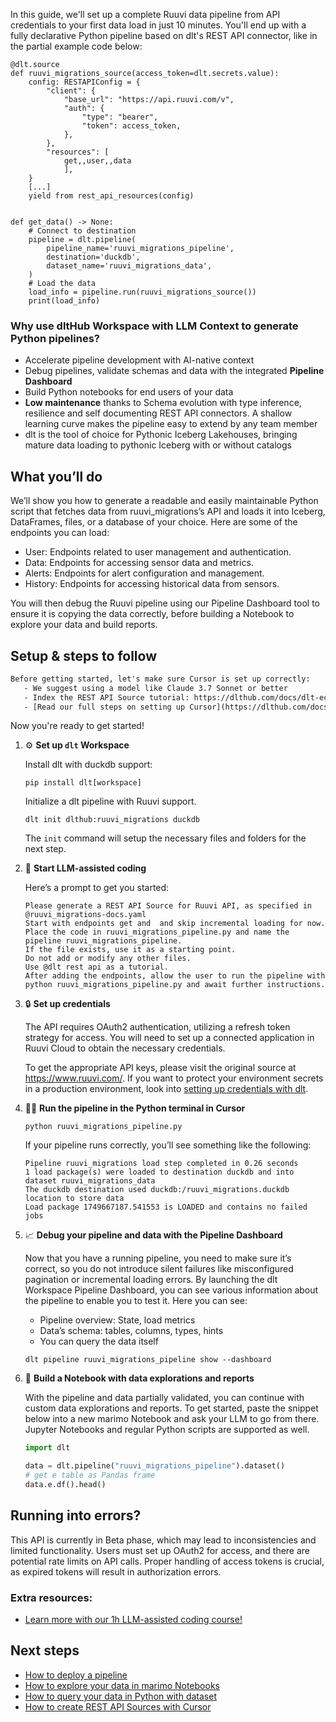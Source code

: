 In this guide, we'll set up a complete Ruuvi data pipeline from API credentials to your first data load in just 10 minutes. You'll end up with a fully declarative Python pipeline based on dlt's REST API connector, like in the partial example code below:

```python-outcome
@dlt.source
def ruuvi_migrations_source(access_token=dlt.secrets.value):
    config: RESTAPIConfig = {
        "client": {
            "base_url": "https://api.ruuvi.com/v",
            "auth": {
                "type": "bearer",
                "token": access_token,
            },
        },
        "resources": [
            get,,user,,data
            ],
    }
    [...]
    yield from rest_api_resources(config)


def get_data() -> None:
    # Connect to destination
    pipeline = dlt.pipeline(
        pipeline_name='ruuvi_migrations_pipeline',
        destination='duckdb',
        dataset_name='ruuvi_migrations_data', 
    )
    # Load the data
    load_info = pipeline.run(ruuvi_migrations_source())
    print(load_info) 
```

### Why use dltHub Workspace with LLM Context to generate Python pipelines?

- Accelerate pipeline development with AI-native context
- Debug pipelines, validate schemas and data with the integrated **Pipeline Dashboard**
- Build Python notebooks for end users of your data
- **Low maintenance** thanks to Schema evolution with type inference, resilience and self documenting REST API connectors. A shallow learning curve makes the pipeline easy to extend by any team member
- dlt is the tool of choice for Pythonic Iceberg Lakehouses, bringing mature data loading to pythonic Iceberg with or without catalogs

## What you’ll do

We’ll show you how to generate a readable and easily maintainable Python script that fetches data from ruuvi_migrations’s API and loads it into Iceberg, DataFrames, files, or a database of your choice. Here are some of the endpoints you can load:

- User: Endpoints related to user management and authentication.
- Data: Endpoints for accessing sensor data and metrics.
- Alerts: Endpoints for alert configuration and management.
- History: Endpoints for accessing historical data from sensors.

You will then debug the Ruuvi pipeline using our Pipeline Dashboard tool to ensure it is copying the data correctly, before building a Notebook to explore your data and build reports.

## Setup & steps to follow

```default
Before getting started, let's make sure Cursor is set up correctly:
   - We suggest using a model like Claude 3.7 Sonnet or better
   - Index the REST API Source tutorial: https://dlthub.com/docs/dlt-ecosystem/verified-sources/rest_api/ and add it to context as **@dlt rest api**
   - [Read our full steps on setting up Cursor](https://dlthub.com/docs/dlt-ecosystem/llm-tooling/cursor-restapi#23-configuring-cursor-with-documentation)
```

Now you're ready to get started!

1. ⚙️ **Set up `dlt` Workspace**
    
    Install dlt with duckdb support:
    ```shell
    pip install dlt[workspace]
    ```

    Initialize a dlt pipeline with Ruuvi support.
    ```shell
    dlt init dlthub:ruuvi_migrations duckdb
    ```

    The `init` command will setup the necessary files and folders for the next step.
    
2. 🤠 **Start LLM-assisted coding**
    
    Here’s a prompt to get you started:
    
    ```prompt
    Please generate a REST API Source for Ruuvi API, as specified in @ruuvi_migrations-docs.yaml 
    Start with endpoints get and  and skip incremental loading for now. 
    Place the code in ruuvi_migrations_pipeline.py and name the pipeline ruuvi_migrations_pipeline. 
    If the file exists, use it as a starting point. 
    Do not add or modify any other files. 
    Use @dlt rest api as a tutorial. 
    After adding the endpoints, allow the user to run the pipeline with python ruuvi_migrations_pipeline.py and await further instructions.
    ```

    
3. 🔒 **Set up credentials** 
    
    The API requires OAuth2 authentication, utilizing a refresh token strategy for access. You will need to set up a connected application in Ruuvi Cloud to obtain the necessary credentials.
    
    To get the appropriate API keys, please visit the original source at https://www.ruuvi.com/.
    If you want to protect your environment secrets in a production environment, look into [setting up credentials with dlt](https://dlthub.com/docs/walkthroughs/add_credentials).
    
4. 🏃‍♀️ **Run the pipeline in the Python terminal in Cursor**
    
    ```shell
    python ruuvi_migrations_pipeline.py
    ```
    
    If your pipeline runs correctly, you’ll see something like the following:
    
    ```shell
    Pipeline ruuvi_migrations load step completed in 0.26 seconds
    1 load package(s) were loaded to destination duckdb and into dataset ruuvi_migrations_data
    The duckdb destination used duckdb:/ruuvi_migrations.duckdb location to store data
    Load package 1749667187.541553 is LOADED and contains no failed jobs
    ```
    
5. 📈 **Debug your pipeline and data with the Pipeline Dashboard**

    Now that you have a running pipeline, you need to make sure it’s correct, so you do not introduce silent failures like misconfigured pagination or incremental loading errors. By launching the dlt Workspace Pipeline Dashboard, you can see various information about the pipeline to enable you to test it. Here you can see:
    - Pipeline overview: State, load metrics
    - Data’s schema: tables, columns, types, hints
    - You can query the data itself
    
    ```shell
    dlt pipeline ruuvi_migrations_pipeline show --dashboard
    ```
    
6. 🐍 **Build a Notebook with data explorations and reports**

    With the pipeline and data partially validated, you can continue with custom data explorations and reports. To get started, paste the snippet below into a new marimo Notebook and ask your LLM to go from there. Jupyter Notebooks and regular Python scripts are supported as well.

    
    ```python
    import dlt

   data = dlt.pipeline("ruuvi_migrations_pipeline").dataset()
   # get e table as Pandas frame
   data.e.df().head()
    ```

## Running into errors?

This API is currently in Beta phase, which may lead to inconsistencies and limited functionality. Users must set up OAuth2 for access, and there are potential rate limits on API calls. Proper handling of access tokens is crucial, as expired tokens will result in authorization errors.

### Extra resources:

- [Learn more with our 1h LLM-assisted coding course!](https://www.youtube.com/watch?v=GGid70rnJuM)

## Next steps

- [How to deploy a pipeline](https://dlthub.com/docs/walkthroughs/deploy-a-pipeline)
- [How to explore your data in marimo Notebooks](https://dlthub.com/docs/general-usage/dataset-access/marimo)
- [How to query your data in Python with dataset](https://dlthub.com/docs/general-usage/dataset-access/dataset)
- [How to create REST API Sources with Cursor](https://dlthub.com/docs/dlt-ecosystem/llm-tooling/cursor-restapi)